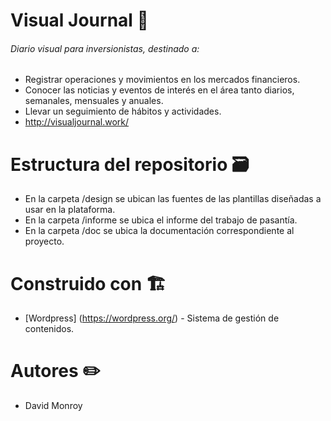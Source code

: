 # Visual Journal :pencil:
###### Diario visual para inversionistas, destinado a:
* Registrar operaciones y movimientos en los mercados financieros.
* Conocer las noticias y eventos de interés en el área tanto diarios, semanales, mensuales y anuales.
* Llevar un seguimiento de hábitos y actividades.
* <http://visualjournal.work/>

# Estructura del repositorio :card_file_box:
* En la carpeta /design se ubican las fuentes de las plantillas diseñadas a usar en la plataforma.
* En la carpeta /informe se ubica el informe del trabajo de pasantía.
* En la carpeta /doc se ubica la documentación correspondiente al proyecto.

# Construido con :building_construction:
* [Wordpress] (https://wordpress.org/) - Sistema de gestión de contenidos.

# Autores :pencil2:
* David Monroy
